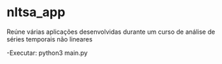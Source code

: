 # nltsa_app
Reúne várias aplicações desenvolvidas durante um curso de análise de séries temporais não lineares


-Executar:
python3 main.py


